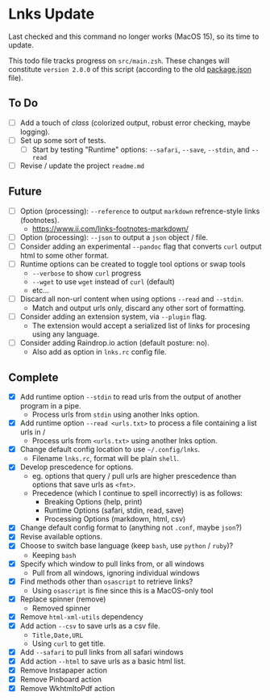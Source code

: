 # Lnks Update

Last checked and this command no longer works (MacOS 15), so its time to update.

This todo file tracks progress on `src/main.zsh`. These changes will constitute `version 2.0.0` of this script (according to the old [package.json](package.json) file).

## To Do

- [ ] Add a touch of *class* (colorized output, robust error checking, maybe logging).
- [ ] Set up some sort of tests.
  - [ ] Start by testing "Runtime" options: `--safari`, `--save`, `--stdin`, and `--read`
- [ ] Revise / update the project `readme.md`

## Future

- [ ] Option (processing): `--reference` to output `markdown` refrence-style links (footnotes).
  - https://www.ii.com/links-footnotes-markdown/
- [ ] Option (processing): `--json` to output a `json` object / file.
- [ ] Consider adding an experimental `--pandoc` flag that converts `curl` output
      html to some other format.
- [ ] Runtime options can be created to toggle tool options or swap tools
  - `--verbose` to show `curl` progress
  - `--wget` to use `wget` instead of `curl` (default)
  - etc...
- [ ] Discard all non-url content when using options `--read` and `--stdin`.
  - Match and output urls only, discard any other sort of formatting.
- [ ] Consider adding an extension system, via `--plugin` flag.
  - The extension would accept a serialized list of links for procesing using any language.
- [ ] Consider adding Raindrop.io action (default posture: no).
  - Also add as option in `lnks.rc` config file.

## Complete

- [x] Add runtime option `--stdin` to read urls from the output of another program in a pipe.
  - Process urls from `stdin` using another lnks option.
- [x] Add runtime option `--read <urls.txt>` to process a file containing a list urls in <format>/
  - Process urls from `<urls.txt>` using another lnks option.
- [x] Change default config location to use `~/.config/lnks`.
  - Filename `lnks.rc`, format will be plain `shell`.
- [x] Develop prescedence for options.
  - eg. options that query / pull urls are higher prescedence than options that save urls as `<fmt>`.
  - Precedence (which I continue to spell incorrectly) is as follows:
    - Breaking Options (help, print)
    - Runtime Options (safari, stdin, read, save)
    - Processing Options (markdown, html, csv)
- [x] Change default config format to (anything not `.conf`, maybe `json`?)
- [x] Revise available options.
- [x] Choose to switch base language (keep `bash`, use `python` / `ruby`)?
  - Keeping `bash`
- [x] Specify which window to pull links from, or all windows
  - Pull from all windows, ignoring individual windows
- [x] Find methods other than `osascript` to retrieve links?
  - Using `osascript` is fine since this is a MacOS-only tool
- [x] Replace spinner (remove)
  - Removed spinner
- [x] Remove `html-xml-utils` dependency
- [x] Add action `--csv` to save urls as a csv file.
  - `Title,Date,URL`
  - Using `curl` to get title.
- [x] Add `--safari` to pull links from all safari windows
- [x] Add action `--html` to save urls as a basic html list.
- [x] Remove Instapaper action
- [x] Remove Pinboard action
- [x] Remove WkhtmltoPdf action
